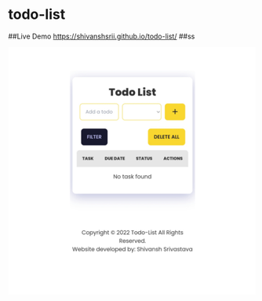 # todo-list

##Live Demo
https://shivanshsrii.github.io/todo-list/
##ss

<img src="https://github.com/shivanshsrii/todo-list/blob/main/readme-images.png"></img>

